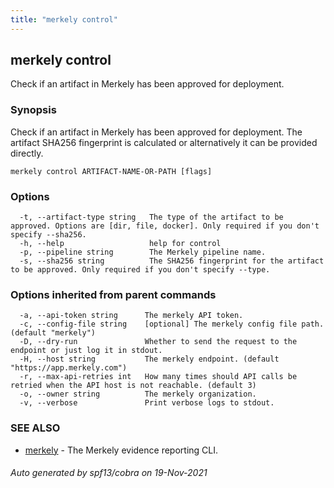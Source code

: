 ```yaml
---
title: "merkely control"
---
```


## merkely control

Check if an artifact in Merkely has been approved for deployment.

### Synopsis

Check if an artifact in Merkely has been approved for deployment.
   The artifact SHA256 fingerprint is calculated or alternatively it can be provided directly. 
   

```
merkely control ARTIFACT-NAME-OR-PATH [flags]
```

### Options

```
  -t, --artifact-type string   The type of the artifact to be approved. Options are [dir, file, docker]. Only required if you don't specify --sha256.
  -h, --help                   help for control
  -p, --pipeline string        The Merkely pipeline name.
  -s, --sha256 string          The SHA256 fingerprint for the artifact to be approved. Only required if you don't specify --type.
```

### Options inherited from parent commands

```
  -a, --api-token string      The merkely API token.
  -c, --config-file string    [optional] The merkely config file path. (default "merkely")
  -D, --dry-run               Whether to send the request to the endpoint or just log it in stdout.
  -H, --host string           The merkely endpoint. (default "https://app.merkely.com")
  -r, --max-api-retries int   How many times should API calls be retried when the API host is not reachable. (default 3)
  -o, --owner string          The merkely organization.
  -v, --verbose               Print verbose logs to stdout.
```

### SEE ALSO

* [merkely](merkely.md)	 - The Merkely evidence reporting CLI.

###### Auto generated by spf13/cobra on 19-Nov-2021
